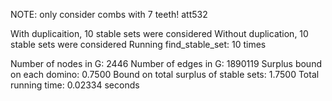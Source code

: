 NOTE: only consider combs with 7 teeth! 
att532

With duplicaition, 10 stable sets were considered 
Without duplication, 10 stable sets were considered 
Running find_stable_set: 10 times 

Number of nodes in G: 2446 
Number of edges in G: 1890119 
Surplus bound on each domino: 0.7500 
Bound on total surplus of stable sets: 1.7500 
Total running time: 0.02334 seconds